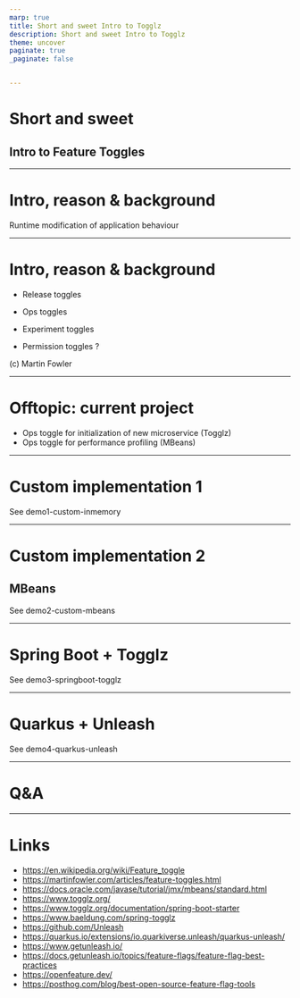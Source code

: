 ```yaml
---
marp: true
title: Short and sweet Intro to Togglz
description: Short and sweet Intro to Togglz
theme: uncover
paginate: true
_paginate: false


---
```


# Short and sweet

## Intro to Feature Toggles

---

# Intro, reason & background

Runtime modification of application behaviour

<!--
Some intro.
Then some reason and background.
-->

---

# Intro, reason & background

* Release toggles

<!-- e.g. disable new features that are not yet production-ready or may not be activated yet (format change) -->

* Ops toggles

<!-- Additional tracing, logging level, performance tracing, etc. -->

* Experiment toggles

<!-- A/B testing -->

* Permission toggles ?

<!-- License-based premium features -->

(c) Martin Fowler

---

# Offtopic: current project

* Ops toggle for initialization of new microservice (Togglz)
* Ops toggle for performance profiling (MBeans)

---

# Custom implementation 1

See demo1-custom-inmemory

---

# Custom implementation 2

## MBeans

See demo2-custom-mbeans

<!--
visualvm
-->

---

# Spring Boot + Togglz

See demo3-springboot-togglz

<!-- 
jdk17
gradle clean bootRun
http://localhost:8080/togglz-console/index 
-->

---

# Quarkus + Unleash

See demo4-quarkus-unleash

---

# Q&A

---

# Links

* https://en.wikipedia.org/wiki/Feature_toggle
* https://martinfowler.com/articles/feature-toggles.html
* https://docs.oracle.com/javase/tutorial/jmx/mbeans/standard.html
* https://www.togglz.org/
* https://www.togglz.org/documentation/spring-boot-starter
* https://www.baeldung.com/spring-togglz
* https://github.com/Unleash
* https://quarkus.io/extensions/io.quarkiverse.unleash/quarkus-unleash/
* https://www.getunleash.io/
* https://docs.getunleash.io/topics/feature-flags/feature-flag-best-practices
* https://openfeature.dev/
* https://posthog.com/blog/best-open-source-feature-flag-tools